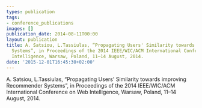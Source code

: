 ```yaml
---
types: publication
tags:
- conference_publications
images: []
publication_date: 2014-08-11T00:00
layout: publication
title: A. Satsiou, L.Tassiulas, “Propagating Users' Similarity towards improving Recommender
  Systems”, in Proceedings of the 2014 IEEE/WIC/ACM International Conference on Web
  Intelligence, Warsaw, Poland, 11–14 August, 2014.
date: '2015-12-01T16:45:30+02:00'
---
```

<p>A. Satsiou, L.Tassiulas, “Propagating Users' Similarity towards improving Recommender Systems”, in Proceedings of the 2014 IEEE/WIC/ACM International Conference on Web Intelligence, Warsaw, Poland, 11–14 August, 2014.</p>
